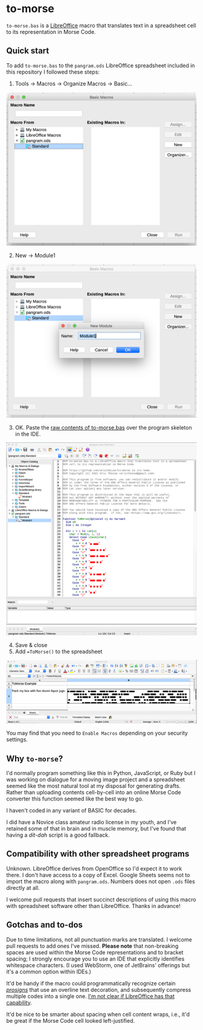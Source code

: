 # to-morse

`to-morse.bas` is a [LibreOffice](https://www.libreoffice.org/) macro that translates text in a spreadsheet cell to its representation in Morse Code.

## Quick start

To add `to-morse.bas` to the `pangram.ods` LibreOffice spreadsheet included in this repository I followed these steps:

  1. Tools → Macros → Organize Macros → Basic…

  ![Screenshot of first dialog box](./screenshots/1-basic.png)

  2. New → Module1

  ![Screenshot of second dialog box](./screenshots/2-module1.png)

  3. OK. Paste the [raw contents of to-morse.bas](https://raw.githubusercontent.com/erictheise/to-morse/main/to-morse.bas) over the program skeleton in the IDE.

  ![Screenshot of the macro contained in the IDE](./screenshots/3-IDE.png)

  4. Save & close
  5. Add `=ToMorse()` to the spreadsheet

![Screenshot of to-morse translating the pangram to Morse Code](./screenshots/4-results.png)

You may find that you need to `Enable Macros` depending on your security settings.


## Why `to-morse`?

I'd normally program something like this in Python, JavaScript, or Ruby but I was working on dialogue for a moving image project and a spreadsheet seemed like the most natural tool at my disposal for generating drafts. Rather than uploading contents cell-by-cell into an online Morse Code converter this function seemed like the best way to go.

I haven't coded in any variant of BASIC for decades.

I did have a Novice class amateur radio license in my youth, and I've retained some of that in brain and in muscle memory, but I've found that having a _dit-dah_ script is a good fallback.


## Compatibility with other spreadsheet programs

Unknown. LibreOffice derives from OpenOffice so I'd expect it to work there. I don't have access to a copy of Excel. Google Sheets seems not to import the macro along with `pangram.ods`. Numbers does not open `.ods` files directly at all.

I welcome pull requests that insert succinct descriptions of using this macro with spreadsheet software other than LibreOffice. Thanks in advance!


## Gotchas and to-dos

Due to time limitations, not all punctuation marks are translated. I welcome pull requests to add ones I've missed. __Please note__ that non-breaking spaces are used within the Morse Code representations and to bracket spacing; I strongly encourage you to use an IDE that explicitly identifies whitespace characters. (I used WebStorm, one of JetBrains' offerings but it's a common option within IDEs.)

It'd be handy if the macro could programmatically recognize certain [_prosigns_](https://en.wikipedia.org/wiki/Prosigns_for_Morse_code) that use an overline text decoration, and subsequently compress multiple codes into a single one. [I'm not clear if LibreOffice has that capability](https://ask.libreoffice.org/en/question/302360/how-can-i-identify-decorated-text-eg-overlining-using-a-macro/).

It'd be nice to be smarter about spacing when cell content wraps, i.e., it'd be great if the Morse Code cell looked left-justified.
